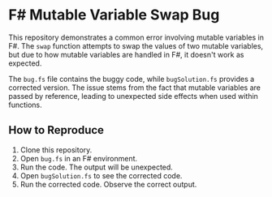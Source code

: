 # F# Mutable Variable Swap Bug

This repository demonstrates a common error involving mutable variables in F#.  The `swap` function attempts to swap the values of two mutable variables, but due to how mutable variables are handled in F#, it doesn't work as expected.

The `bug.fs` file contains the buggy code, while `bugSolution.fs` provides a corrected version.  The issue stems from the fact that mutable variables are passed by reference, leading to unexpected side effects when used within functions.

## How to Reproduce

1. Clone this repository.
2. Open `bug.fs` in an F# environment.
3. Run the code. The output will be unexpected.
4. Open `bugSolution.fs` to see the corrected code. 
5. Run the corrected code. Observe the correct output.
